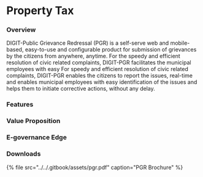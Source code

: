 # Property Tax

### Overview

DIGIT-Public Grievance Redressal \(PGR\) is a self-serve web and mobile-based, easy-to-use and configurable product for submission of grievances by the citizens from anywhere, anytime. For the speedy and efficient resolution of civic related complaints, DIGIT-PGR facilitates the municipal employees with easy For speedy and efficient resolution of civic related complaints, DIGIT-PGR enables the citizens to report the issues, real-time and enables municipal employees with easy identification of the issues and helps them to initiate corrective actions, without any delay.

### Features



### Value Proposition 



### E-governance Edge



### Downloads

{% file src="../../.gitbook/assets/pgr.pdf" caption="PGR Brochure" %}





